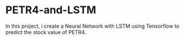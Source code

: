 # PETR4-and-LSTM
In this project, i create a Neural Network with LSTM using Tensorflow to predict the stock value of PETR4.
